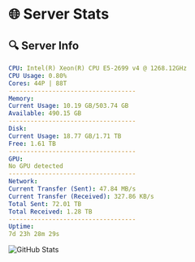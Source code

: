 # 🌐 Server Stats
## 🔍 Server Info
```yaml
CPU: Intel(R) Xeon(R) CPU E5-2699 v4 @ 1268.12GHz
CPU Usage: 0.80%
Cores: 44P | 88T
-----------------------------------
Memory:
Current Usage: 10.19 GB/503.74 GB
Available: 490.15 GB
-----------------------------------
Disk:
Current Usage: 18.77 GB/1.71 TB
Free: 1.61 TB
-----------------------------------
GPU:
No GPU detected
-----------------------------------
Network:
Current Transfer (Sent): 47.84 MB/s
Current Transfer (Received): 327.86 KB/s
Total Sent: 72.01 TB
Total Received: 1.28 TB
-----------------------------------
Uptime:
7d 23h 28m 29s
```
![GitHub Stats](https://img.shields.io/badge/Updated-2025-02-15_22:11:47-blue)